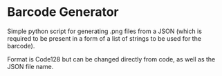 # Barcode Generator

Simple python script for generating .png files from a JSON (which is required to be present in a form of a list of strings to be used for the barcode).

Format is Code128 but can be changed directly from code, as well as the JSON file name.